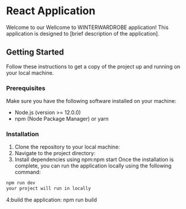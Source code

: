 # React Application

Welcome to our Wellcome to WINTERWARDROBE application! This application is designed to [brief description of the application].

## Getting Started

Follow these instructions to get a copy of the project up and running on your local machine.

### Prerequisites

Make sure you have the following software installed on your machine:

- Node.js (version >= 12.0.0)
- npm (Node Package Manager) or yarn

### Installation

1. Clone the repository to your local machine:
2. Navigate to the project directory:
3. Install dependencies using npm:npm start
   Once the installation is complete, you can run the application locally using the following command:

```bash
npm run dev
your project will run in locally
```

4:build the application: npm run build
